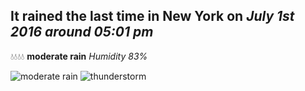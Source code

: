 ## It rained the last time in New York on *July 1st 2016 around 05:01 pm*
💧💧💧💧  **moderate rain** *Humidity 83%*

![moderate rain](http://openweathermap.org/img/w/10d.png) ![thunderstorm](http://openweathermap.org/img/w/11d.png)

